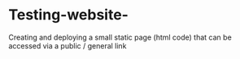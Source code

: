 # Testing-website-
Creating and deploying a small static page (html code) that can be accessed via a public / general link
